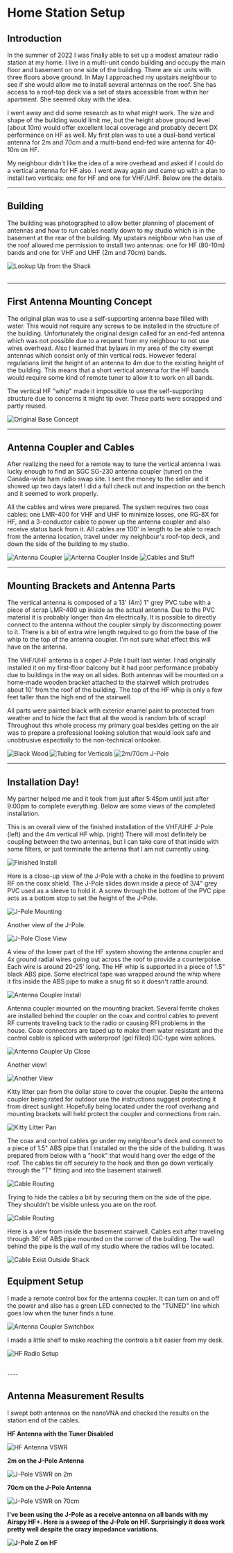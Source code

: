 # Home Station Setup

## Introduction

In the summer of 2022 I was finally able to set up a modest amateur radio
station at my home. I live in a multi-unit condo building and occupy the
main floor and basement on one side of the building. There are six units
with three floors above ground. In May I approached my upstairs neighbour
to see if she would allow me to install several antennas on the roof. She
has access to a roof-top deck via a set of stairs accessible from within
her apartment. She seemed okay with the idea.

I went away and did some research as to what might work. The size and shape
of the building would limit me, but the height above ground level (about 10m)
would offer excellent local coverage and probably decent DX performance on HF
as well. My first plan was to use a dual-band vertical antenna for 2m and 70cm
and a multi-band end-fed wire antenna for 40-10m on HF.

My neighbour didn't like the idea of a wire overhead and asked if I could do
a vertical antenna for HF also. I went away again and came up with a plan to
install two verticals: one for HF and one for VHF/UHF. Below are the details.
<br clear="right"/>

----
## Building

The building was photographed to allow better planning of
    placement of antennas and how to run cables neatly down to my
    studio which is in the basement at the rear of the building. My
    upstairs neighbour who has use of the roof allowed me permission
    to install two antennas: one for HF (80-10m) bands and one for
    VHF and UHF (2m and 70cm) bands.

![](https://github.com/hires/RadioProjects/HomeStation/images/IMG_5708.jpg "Lookup Up from the Shack")    
<br clear="right"/>

----
## First Antenna Mounting Concept
The original plan was to use a self-supporting antenna base filled
    with water. This would not require any screws to be installed in the
    structure of the building. Unfortunately the original design called for
    an end-fed antenna which was not possible due to a request from my
    neighbour to not use wires overhead. Also I learned that bylaws in my
    area of the city exempt antennas which consist only of thin vertical
    rods. However federal regulations limit the height of an antenna
    to 4m due to the existing height of the building. This means that
    a short vertical antenna for the HF bands would require some kind of
    remote tuner to allow it to work on all bands.

The vertical HF "whip" made it impossible to use the self-supporting
    structure due to concerns it might tip over. These parts were scrapped and
    partly reused.

![](https://github.com/hires/RadioProjects/HomeStation/images/IMG_5717.jpg" "Original Base Concept")
<br clear="right"/>

----
## Antenna Coupler and Cables
After realizing the need for a remote way to tune the vertical antenna I
    was lucky enough to find an SGC SG-230 antenna coupler (tuner) on the
    Canada-wide ham radio swap site. I sent the money to the seller and it
    showed up two days later! I did a full check out and inspection on the
    bench and it seemed to work properly.

All the cables and wires were prepared. The system requires two coax cables:
    one LMR-400 for VHF and UHF to minimize losses, one RG-8X for HF, and a 3-conductor
    cable to power up the antenna coupler and also receive status back from it. All cables
    are 100' in length to be able to reach from the antenna location, travel under my
    neighbour's roof-top deck, and down the side of the building to my studio.

![](https://github.com/hires/RadioProjects/HomeStation/images/IMG_5724.jpg "Antenna Coupler")
![](https://github.com/hires/RadioProjects/HomeStation/images/IMG_5725.jpg "Antenna Coupler Inside")
![](https://github.com/hires/RadioProjects/HomeStation/images/IMG_5731.jpg "Cables and Stuff")
<br clear="right"/>

----
## Mounting Brackets and Antenna Parts
The vertical antenna is composed of a 13' (4m) 1" grey PVC tube with a piece of
    scrap LMR-400 up inside as the actual antenna. Due to the PVC material it is probably
    longer than 4m electrically. It is possible to directly connect to the antenna without
    the coupler simply by disconnecting power to it. There is a bit of extra wire length
    required to go from the base of the whip to the top of the antenna coupler. I'm not
    sure what effect this will have on the antenna.

The VHF/UHF antenna is a coper J-Pole I built last winter. I had originally installed
    it on my first-floor balcony but it had poor performance probably due to buildings
    in the way on all sides. Both antennas will be mounted on a home-made wooden bracket
    attached to the stairwell which protrudes about 10' from the roof of the building.
    The top of the HF whip is only a few feet taller than the high end of the stairwell.

All parts were painted black with exterior enamel paint to protected from weather and
    to hide the fact that all the wood is random bits of scrap! Throughout this whole process
    my primary goal besides getting on the air was to prepare a professional looking solution
    that would look safe and unobtrusive espectially to the non-technical onlooker.

![](https://github.com/hires/RadioProjects/HomeStation/images/IMG_5732.jpg "Black Wood")
![](https://github.com/hires/RadioProjects/HomeStation/images/IMG_5733.jpg "Tubing for Verticals")
![](https://github.com/hires/RadioProjects/HomeStation/images/IMG_5734.jpg "2m/70cm J-Pole")
<br clear="right"/>

----
## Installation Day!
My partner helped me and it took from just after 5:45pm until just after 9:00pm to
    complete everything. Below are some views of the completed installation.

This is an overall view of the finished installation of the VHF/UHF J-Pole (left) and the
    4m vertical HF whip. (right) There will most definitely be coupling between the two antennas,
    but I can take care of that inside with some filters, or just terminate the antenna that I am
    not currently using.

![](https://github.com/hires/RadioProjects/HomeStation/images/IMG_5736.jpg "Finished Install")

Here is a close-up view of the J-Pole with a choke in the feedline to prevent RF on the coax shield.
    The J-Pole slides down inside a piece of 3/4" grey PVC used as a sleeve to hold it. A screw through the
    bottom of the PVC pipe acts as a bottom stop to set the height of the J-Pole.

![](https://github.com/hires/RadioProjects/HomeStation/images/IMG_5737.jpg "J-Pole Mounting")

Another view of the J-Pole.

![](https://github.com/hires/RadioProjects/HomeStation/images/IMG_5738.jpg "J-Pole Close View")

A view of the lower part of the HF system showing the antenna coupler and 4x ground radial wires
    going out across the roof to provide a counterpoise. Each wire is around 20-25' long. The HF whip
    is supported in a piece of 1.5" black ABS pipe. Some electrical tape was wrapped around the whip
    where it fits inside the ABS pipe to make a snug fit so it doesn't rattle around.

![](https://github.com/hires/RadioProjects/HomeStation/images/IMG_5739.jpg "Antenna Coupler Install")

Antenna coupler mounted on the mounting bracket. Several ferrite chokes are installed behind the
    coupler on the coax and control cables to prevent RF currents traveling back to the radio or
    causing RFI problems in the house. Coax connectors are taped up to make them water resistant and
    the control cable is spliced with waterproof (gel filled) IDC-type wire splices.

![](https://github.com/hires/RadioProjects/HomeStation/images/IMG_5740.jpg "Antenna Coupler Up Close")

Another view!

![](https://github.com/hires/RadioProjects/HomeStation/images/IMG_5741.jpg "Another View")

Kitty litter pan from the dollar store to cover the coupler. Depite the antenna coupler being rated
    for outdoor use the instructions suggest protecting it from direct sunlight. Hopefully being located
    under the roof overhang and mounting brackets will held protect the coupler and connections from rain.

![](https://github.com/hires/RadioProjects/HomeStation/images/IMG_5742.jpg "Kitty Litter Pan")

The coax and control cables go under my neighbour's deck and connect to a
    piece of 1.5" ABS pipe that I installed on the the side of the building. It was prepared from below with
    a "hook" that would hang over the edge of the roof. The cables tie off securely to the hook
    and then go down vertically through the "T" fitting and into the basement stairwell.

![](https://github.com/hires/RadioProjects/HomeStation/images/IMG_5743.jpg "Cable Routing")

Trying to hide the cables a bit by securing them on the side of the pipe. They shouldn't be visible unless
    you are on the roof.

![](https://github.com/hires/RadioProjects/HomeStation/images/IMG_5744.jpg "Cable Routing")

Here is a view from inside the basement stairwell. Cables exit after traveling through 36' of ABS pipe
    mounted on the corner of the building. The wall behind the pipe is the wall of my studio where the
    radios will be located.

![](https://github.com/hires/RadioProjects/HomeStation/images/IMG_5745.jpg "Cable Exist Outside Shack")

## Equipment Setup

I made a remote control box for the antenna coupler. It can turn on and off the power and also has a green
    LED connected to the "TUNED" line which goes low when the tuner finds a tune.

![](https://github.com/hires/RadioProjects/HomeStation/images/IMG_5753.jpg "Antenna Coupler Switchbox")

I made a little shelf to make reaching the controls a bit easier from my desk.

![](https://github.com/hires/RadioProjects/HomeStation/images/IMG_5759.jpg "HF Radio Setup")

<br clear="right"/>
----

## Antenna Measurement Results

I swept both antennas on the nanoVNA and checked the results on the station end of the cables.

<b>HF Antenna with the Tuner Disabled</b></p>

![](https://github.com/hires/RadioProjects/HomeStation/images/2022-07-13-home_HF_tuner_out.png "HF Antenna VSWR")

<b>2m on the J-Pole Antenna</b></p>

![](https://github.com/hires/RadioProjects/HomeStation/images/2022-07-13-home_VHF.png "J-Pole VSWR on 2m")

<b>70cm on the J-Pole Antenna</b></p>

![](https://github.com/hires/RadioProjects/HomeStation/images/2022-07-13-home_UHF.png "J-Pole VSWR on 70cm")

<b>I've been using the J-Pole as a receive antenna on all bands with my Airspy HF+. Here is a sweep of the J-Pole
on HF. Surprisingly it does work pretty well despite the crazy impedance variations.

![](https://github.com/hires/RadioProjects/HomeStation/images/2022-08-01-home_JPole-HF_bands-Z.png "J-Pole Z on HF")
